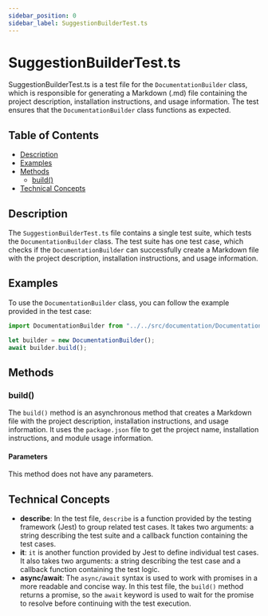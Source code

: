 ```yaml
---
sidebar_position: 0
sidebar_label: SuggestionBuilderTest.ts
---
```


# SuggestionBuilderTest.ts

SuggestionBuilderTest.ts is a test file for the `DocumentationBuilder` class, which is responsible for generating a Markdown (.md) file containing the project description, installation instructions, and usage information. The test ensures that the `DocumentationBuilder` class functions as expected.

## Table of Contents

- [Description](#description)
- [Examples](#examples)
- [Methods](#methods)
  - [build()](#build)
- [Technical Concepts](#technical-concepts)

## Description

The `SuggestionBuilderTest.ts` file contains a single test suite, which tests the `DocumentationBuilder` class. The test suite has one test case, which checks if the `DocumentationBuilder` can successfully create a Markdown file with the project description, installation instructions, and usage information.

## Examples

To use the `DocumentationBuilder` class, you can follow the example provided in the test case:

```typescript
import DocumentationBuilder from "../../src/documentation/DocumentationBuilder";

let builder = new DocumentationBuilder();
await builder.build();
```

## Methods

### build()

The `build()` method is an asynchronous method that creates a Markdown file with the project description, installation instructions, and usage information. It uses the `package.json` file to get the project name, installation instructions, and module usage information.

#### Parameters

This method does not have any parameters.

## Technical Concepts

- **describe**: In the test file, `describe` is a function provided by the testing framework (Jest) to group related test cases. It takes two arguments: a string describing the test suite and a callback function containing the test cases.
- **it**: `it` is another function provided by Jest to define individual test cases. It also takes two arguments: a string describing the test case and a callback function containing the test logic.
- **async/await**: The `async/await` syntax is used to work with promises in a more readable and concise way. In this test file, the `build()` method returns a promise, so the `await` keyword is used to wait for the promise to resolve before continuing with the test execution.